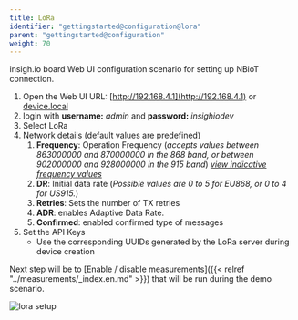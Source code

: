 ```yaml
---
title: LoRa
identifier: "gettingstarted@configuration@lora"
parent: "gettingstarted@configuration"
weight: 70
---
```


insigh.io board Web UI configuration scenario for setting up NBioT connection.

1. Open the Web UI URL: [http://192.168.4.1](http://192.168.4.1) or [device.local](http://device.local)
1. login with **username:** _admin_ and **password:** _insighiodev_
1. Select LoRa
1. Network details (default values are predefined)
   1. **Frequency**: Operation Frequency (_accepts values between 863000000 and 870000000 in the 868 band, or between 902000000 and 928000000 in the 915 band_) [_view indicative frequency values_](https://www.thethingsnetwork.org/docs/lorawan/frequencies-by-country.html)
   1. **DR**: Initial data rate (_Possible values are 0 to 5 for EU868, or 0 to 4 for US915._)
   1. **Retries**: Sets the number of TX retries
   1. **ADR**: enables Adaptive Data Rate.
   1. **Confirmed**: enabled confirmed type of messages
1. Set the API Keys
   - Use the corresponding UUIDs generated by the LoRa server during device creation

Next step will be to [Enable / disable measurements]({{< relref "../measurements/_index.en.md" >}}) that will be run during the demo scenario.

![lora setup](/images/webui-lora.gif?width=50pc)
